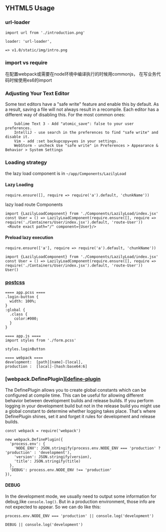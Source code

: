 ## YHTML5 Usage

###  url-loader

```
import url from './introduction.png'

loader: 'url-loader',

=> v1.0/static/img/intro.png
```

### import vs require

在配置webpack或需要在node环境中编译执行的时候用commonjs，
在写业务代码时候使用es6的import


### Adjusting Your Text Editor

Some text editors have a "safe write" feature and enable this by default. As a result, saving a file will not always result in a recompile.
Each editor has a different way of disabling this. For the most common ones:
```
    Sublime Text 3 - Add "atomic_save": false to your user preferences.
    IntelliJ - use search in the preferences to find "safe write" and disable it.
    Vim - add :set backupcopy=yes in your settings.
    WebStorm - uncheck Use "safe write" in Preferences > Appearance & Behavior > System Settings
```
### Loading strategy

the lazy load component is in `~/app/Components/LazilyLoad`

#### Lazy Loading

`require.ensure([], require => require('a').default, 'chunkName'))`

lazy load route Components 
```
import {LazilyLoadComponent} from './Components/LazilyLoad/index.jsx'
const User = () => LazilyLoadComponent(require.ensure([], require => require('./Containers/User/index.jsx').default, 'route-User'))
 <Route exact path="/" component={User}/>
```

#### Preload lazy execution

`require.ensure(['a'], require => require('a').default, 'chunkName'))`

```
import {LazilyLoadComponent} from './Components/LazilyLoad/index.jsx'
const User = () => LazilyLoadComponent(require.ensure([], require => require('./Containers/User/index.jsx').default, 'route-User'))
User()
```

### [postcss][postCSS]

```
==== app.pcss ====
.login-button {
  width: 100%;
}
:global { 
  .class {
    color:#000;
  }
}

==== app.js ====
import styles from './form.pcss'

styles.loginButton

==== webpack ====
development:  [path][name]-[local],
production :  [local]-[hash:base64:6]
```

### [webpack.DefinePlugin][[define-plugin]

The DefinePlugin allows you to create global constants which can be configured at compile time. This can be useful for allowing different behavior between development builds and release builds. If you perform logging in your development build but not in the release build you might use a global constant to determine whether logging takes place. That's where DefinePlugin shines, set it and forget it rules for development and release builds.

```
const webpack = require('webpack')

new webpack.DefinePlugin({
  'process.env': {
    'NODE_ENV': JSON.stringify(process.env.NODE_ENV === 'production' ? 'production' : 'development'),
    'version': JSON.stringify(version),
    'title': JSON.stringify(title)
  },
  'DEBUG': process.env.NODE_ENV !== 'production'
}),
```

#### DEBUG

In the development mode, we usually need to output some information for debug,like `console.log()`.
But in a production environment, those info are not expected to appear.
So we can do like this:

```
process.env.NODE_ENV === 'production' || console.log('development') 

DEBUG || console.log('development') 
```


[define-plugin]:(https://webpack.js.org/plugins/define-plugin/)
[postCSS]:(https://github.com/postcss/postcss#usage)
